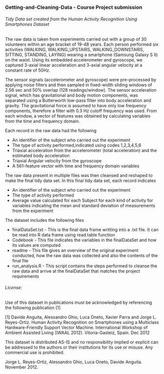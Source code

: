 ### Getting-and-Cleaning-Data - Course Project submission
###### Tidy Data set created from the Human Activity Recognition Using Smartphones Dataset

The raw data is taken from experiments carried out with a group of 30 volunteers within an age bracket of 19-48 years. Each person performed six activities (WALKING, WALKING_UPSTAIRS, WALKING_DOWNSTAIRS, SITTING, STANDING, LAYING) wearing a smartphone (Samsung Galaxy S II) on the waist. Using its embedded accelerometer and gyroscope, we captured 3-axial linear acceleration and 3-axial angular velocity at a constant rate of 50Hz. 

The sensor signals (accelerometer and gyroscope) were pre-processed by applying noise filters and then sampled in fixed-width sliding windows of 2.56 sec and 50% overlap (128 readings/window). The sensor acceleration signal, which has gravitational and body motion components, was separated using a Butterworth low-pass filter into body acceleration and gravity. The gravitational force is assumed to have only low frequency components, therefore a filter with 0.3 Hz cutoff frequency was used. From each window, a vector of features was obtained by calculating variables from the time and frequency domain. 

Each record in the raw data had the following 
* An identifier of the subject who carried out the experiment
* The type of activity performed,indicated using codes 1,2,3,4,5,6
* Triaxial acceleration from the accelerometer (total acceleration) and the estimated body acceleration
* Triaxial Angular velocity from the gyroscope
* A 561-feature vector with time and frequency domain variables

The raw data present in multiple files was then cleansed and reshaped to make the final tidy data set.
In this final tidy data set, each record indicates
* An identifier of the subject who carried out the experiment
* The type of activity performed 
* Average value calculated for each Subject for each kind of activity for variables indicating the mean and standard deviation of measurements from the experiment


The dataset includes the following files

* finalDataSet.txt - This is the final data frame writting into a .txt file. It can be read into R data frame using read.table function
* Codebook - This file indicates the variables in the finalDataSet and how its values are computed
* readme - This file gives an overview of the original experiment conducted, how the raw data was collected and also the contents of the final file
* run_analysis.R - This script contains the steps performed to cleanse the raw data and arrive at the finalDataSet that matches the project requirements

###### License:
Use of this dataset in publications must be acknowledged by referencing the following publication [1] 

[1] Davide Anguita, Alessandro Ghio, Luca Oneto, Xavier Parra and Jorge L. Reyes-Ortiz. Human Activity Recognition on Smartphones using a Multiclass Hardware-Friendly Support Vector Machine. International Workshop of Ambient Assisted Living (IWAAL 2012). Vitoria-Gasteiz, Spain. Dec 2012

This dataset is distributed AS-IS and no responsibility implied or explicit can be addressed to the authors or their institutions for its use or misuse. Any commercial use is prohibited.

Jorge L. Reyes-Ortiz, Alessandro Ghio, Luca Oneto, Davide Anguita. November 2012.
